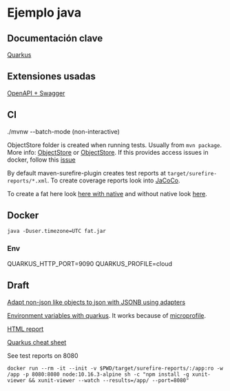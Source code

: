# Ejemplo java

## Documentación clave

[Quarkus](https://quarkus.io/guides/)

## Extensiones usadas

[OpenAPI + Swagger](https://quarkus.io/guides/openapi-swaggerui-guide)

## CI

./mvnw --batch-mode (non-interactive)

ObjectStore folder is created when running tests. Usually from `mvn package`. More info: [ObjectStore](https://docs.jboss.org/jbosstm/docs/4.2/javadoc/jts/com/arjuna/ats/arjuna/objectstore/package-summary.html) or [ObjectStore](https://en.wikipedia.org/wiki/ObjectStore). If this provides access issues in docker, follow this [issue](https://github.com/quarkusio/quarkus/issues/2702)

By default maven-surefire-plugin creates test reports at `target/surefire-reports/*.xml`. To create coverage reports look into [JaCoCo](https://quarkus.io/guides/tests-with-coverage-guide#measuring-the-coverage-of-junit-tests-using-jacoco).

To create a fat here look [here with native](https://www.baeldung.com/quarkus-io) and without native look [here](https://quarkus.io/guides/maven-tooling#uber-jar-maven).

## Docker

```shell
java -Duser.timezone=UTC fat.jar
```

### Env

QUARKUS_HTTP_PORT=9090
QUARKUS_PROFILE=cloud

## Draft

[Adapt non-json like objects to json with JSONB using adapters](https://javaee.github.io/jsonb-spec/docs/user-guide.html#adapters)

[Environment variables with quarkus](https://lordofthejars.github.io/quarkus-cheat-sheet/). It works because of [microprofile](https://github.com/eclipse/microprofile-config).

[HTML report](https://maven.apache.org/surefire/maven-surefire-report-plugin/usage.html)

[Quarkus cheat sheet](https://lordofthejars.github.io/quarkus-cheat-sheet/)

See test reports on 8080

```shell
docker run --rm -it --init -v $PWD/target/surefire-reports/:/app:ro -w /app -p 8080:8080 node:10.16.3-alpine sh -c "npm install -g xunit-viewer && xunit-viewer --watch --results=/app/ --port=8080"
```
